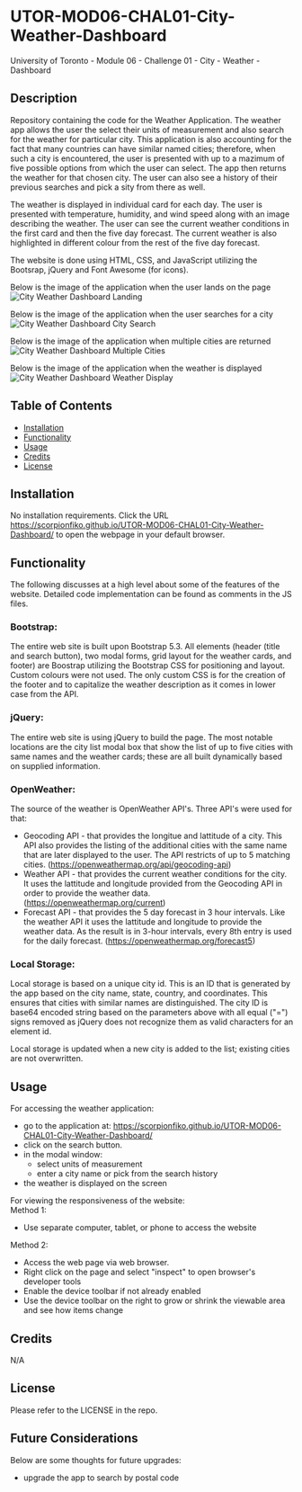 # UTOR-MOD06-CHAL01-City-Weather-Dashboard

University of Toronto - Module 06 - Challenge 01 - City - Weather - Dashboard

## Description

Repository containing the code for the Weather Application. The weather app allows the user the select their units of measurement and also search for the weather for particular city. This application is also accounting for the fact that many countries can have similar named cities; therefore, when such a city is encountered, the user is presented with up to a mazimum of five possible options from which the user can select. The app then returns the weather for that chosen city. The user can also see a history of their previous searches and pick a sity from there as well.

The weather is displayed in individual card for each day. The user is presented with temperature, humidity, and wind speed along with an image describing the weather. The user can see the current weather conditions in the first card and then the five day forecast. The current weather is also highlighted in different colour from the rest of the five day forecast.

The website is done using HTML, CSS, and JavaScript utilizing the Bootsrap, jQuery and Font Awesome (for icons).

Below is the image of the application when the user lands on the page
![City Weather Dashboard Landing](./assets/images/CWD-01-Landing.png)

Below is the image of the application when the user searches for a city
![City Weather Dashboard City Search](./assets/images/CWD-02-city-search.png)

Below is the image of the application when multiple cities are returned
![City Weather Dashboard Multiple Cities](./assets/images/CWD-03-multiple-cities.png)

Below is the image of the application when the weather is displayed
![City Weather Dashboard Weather Display](./assets/images/CWD-04-weather.png)

## Table of Contents

- [Installation](#installation)
- [Functionality](#functionality)
- [Usage](#usage)
- [Credits](#credits)
- [License](#license)

## Installation

No installation requirements. Click the URL https://scorpionfiko.github.io/UTOR-MOD06-CHAL01-City-Weather-Dashboard/ to open the webpage in your default browser.

## Functionality

The following discusses at a high level about some of the features of the website. Detailed code implementation can be found as comments in the JS files.

### Bootstrap:

The entire web site is built upon Bootstrap 5.3. All elements (header (title and search button), two modal forms, grid layout for the weather cards, and footer) are Boostrap utilizing the Bootstrap CSS for positioning and layout. Custom colours were not used. The only custom CSS is for the creation of the footer and to capitalize the weather description as it comes in lower case from the API.

### jQuery:

The entire web site is using jQuery to build the page. The most notable locations are the city list modal box that show the list of up to five cities with same names and the weather cards; these are all built dynamically based on supplied information.

### OpenWeather:

The source of the weather is OpenWeather API's. Three API's were used for that:

- Geocoding API - that provides the longitue and lattitude of a city. This API also provides the listing of the additional cities with the same name that are later displayed to the user. The API restricts of up to 5 matching cities. (https://openweathermap.org/api/geocoding-api)
- Weather API - that provides the current weather conditions for the city. It uses the lattitude and longitude provided from the Geocoding API in order to provide the weather data. (https://openweathermap.org/current)
- Forecast API - that provides the 5 day forecast in 3 hour intervals. Like the weather API it uses the lattitude and longitude to provide the weather data. As the result is in 3-hour intervals, every 8th entry is used for the daily forecast. (https://openweathermap.org/forecast5)

### Local Storage:

Local storage is based on a unique city id. This is an ID that is generated by the app based on the city name, state, country, and coordinates. This ensures that cities with similar names are distinguished. The city ID is base64 encoded string based on the parameters above with all equal ("=") signs removed as jQuery does not recognize them as valid characters for an element id.

Local storage is updated when a new city is added to the list; existing cities are not overwritten.

## Usage

For accessing the weather application:<br>

- go to the application at: https://scorpionfiko.github.io/UTOR-MOD06-CHAL01-City-Weather-Dashboard/
- click on the search button.
- in the modal window:
  - select units of measurement
  - enter a city name or pick from the search history
- the weather is displayed on the screen

For viewing the responsiveness of the website:<br />
Method 1:

- Use separate computer, tablet, or phone to access the website

Method 2:

- Access the web page via web browser.
- Right click on the page and select "inspect" to open browser's developer tools
- Enable the device toolbar if not already enabled
- Use the device toolbar on the right to grow or shrink the viewable area and see how items change

## Credits

N/A

## License

Please refer to the LICENSE in the repo.

## Future Considerations

Below are some thoughts for future upgrades:

- upgrade the app to search by postal code
